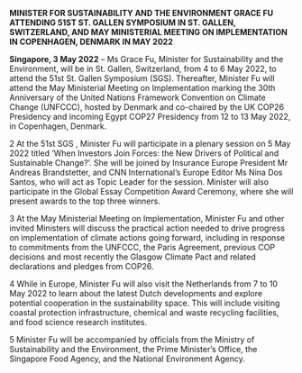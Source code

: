 **MINISTER FOR SUSTAINABILITY AND THE ENVIRONMENT GRACE FU ATTENDING 51ST ST. GALLEN SYMPOSIUM IN ST. GALLEN, SWITZERLAND, AND MAY MINISTERIAL MEETING ON IMPLEMENTATION IN COPENHAGEN, DENMARK IN MAY 2022** 

**Singapore, 3 May 2022** – Ms Grace Fu, Minister for Sustainability and the Environment, will be in St. Gallen, Switzerland, from 4 to 6 May 2022, to attend the 51st St. Gallen Symposium (SGS). Thereafter, Minister Fu will attend the May Ministerial Meeting on Implementation marking the 30th Anniversary of the United Nations Framework Convention on Climate Change (UNFCCC), hosted by Denmark and co-chaired by the UK COP26 Presidency and incoming Egypt COP27 Presidency from 12 to 13 May 2022, in Copenhagen, Denmark. 

2 At the 51st SGS , Minister Fu will participate in a plenary session on 5 May 2022 titled ‘When Investors Join Forces: the New Drivers of Political and Sustainable Change?’. She will be joined by Insurance Europe President Mr Andreas Brandstetter, and CNN International’s Europe Editor Ms Nina Dos Santos, who will act as Topic Leader for the session. Minister will also participate in the Global Essay Competition Award Ceremony, where she will present awards to the top three winners.

3 At the May Ministerial Meeting on Implementation, Minister Fu and other invited Ministers will discuss the practical action needed to drive progress on implementation of climate actions going forward, including in response to commitments from the UNFCCC, the Paris Agreement, previous COP decisions and most recently the Glasgow Climate Pact and related declarations and pledges from COP26. 

4 While in Europe, Minister Fu will also visit the Netherlands from 7 to 10 May 2022 to learn about the latest Dutch developments and explore potential cooperation in the sustainability space. This will include visiting coastal protection infrastructure, chemical and waste recycling facilities, and food science research institutes.

5 Minister Fu will be accompanied by officials from the Ministry of Sustainability and the Environment, the Prime Minister’s Office, the Singapore Food Agency, and the National Environment Agency. 
